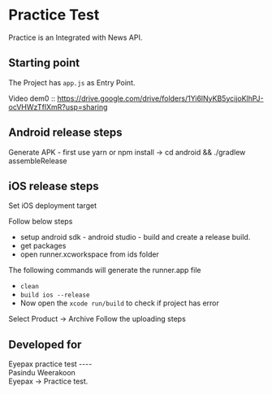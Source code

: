 # Practice Test
Practice is an Integrated with News API.


## Starting point
The Project has ```app.js``` as Entry Point.

Video dem0 :: https://drive.google.com/drive/folders/1Yi6lNyKB5ycijoKlhPJ-ocVHWzTflXmR?usp=sharing


## Android release steps
Generate APK - first use yarn or npm install -> cd android && ./gradlew assembleRelease


## iOS release steps

Set iOS deployment target

Follow below steps
* setup android sdk - android studio - build and create a release build.
* get packages
* open runner.xcworkspace from ids folder

The following commands will generate the runner.app file
* ```clean```
* ```build ios --release```
* Now open the ```xcode run/build``` to check if project has error

Select Product -> Archive
Follow the uploading steps


## Developed for
<p>
    Eyepax practice test ---- <br/>
    Pasindu Weerakoon<br/>
    Eyepax -> Practice test.
</p>
